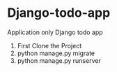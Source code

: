 # Django-todo-app
Application only Django todo app

1) First Clone the Project
2) python manage.py migrate
3) python manage.py runserver
